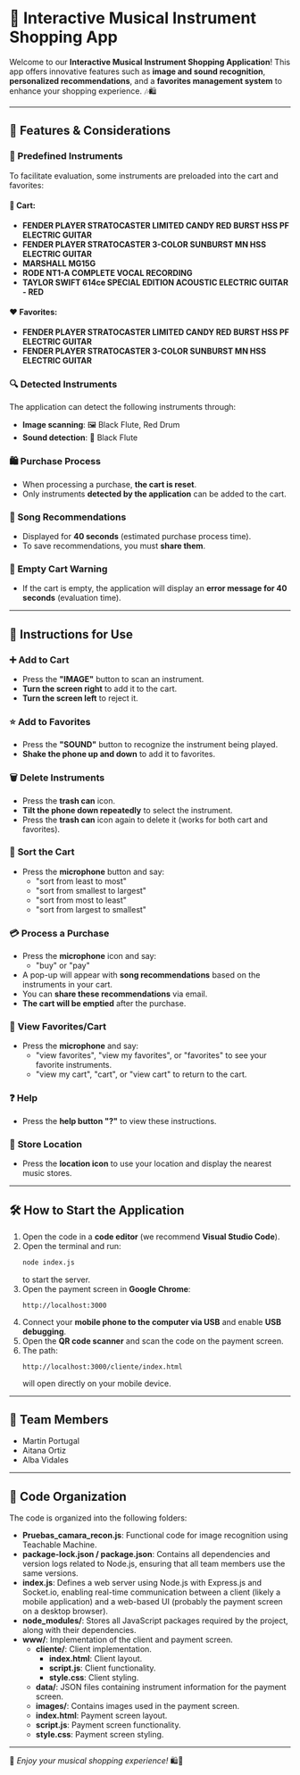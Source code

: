 # 🎸 Interactive Musical Instrument Shopping App

Welcome to our **Interactive Musical Instrument Shopping Application**! This app offers innovative features such as **image and sound recognition**, **personalized recommendations**, and a **favorites management system** to enhance your shopping experience. 🎶🛍️

---

## 🚀 Features & Considerations

### 🎯 Predefined Instruments
To facilitate evaluation, some instruments are preloaded into the cart and favorites:

#### 🛒 **Cart**:
- **FENDER PLAYER STRATOCASTER LIMITED CANDY RED BURST HSS PF ELECTRIC GUITAR**
- **FENDER PLAYER STRATOCASTER 3-COLOR SUNBURST MN HSS ELECTRIC GUITAR**
- **MARSHALL MG15G**
- **RODE NT1-A COMPLETE VOCAL RECORDING**
- **TAYLOR SWIFT 614ce SPECIAL EDITION ACOUSTIC ELECTRIC GUITAR - RED**

#### ❤️ **Favorites**:
- **FENDER PLAYER STRATOCASTER LIMITED CANDY RED BURST HSS PF ELECTRIC GUITAR**
- **FENDER PLAYER STRATOCASTER 3-COLOR SUNBURST MN HSS ELECTRIC GUITAR**

### 🔍 Detected Instruments
The application can detect the following instruments through:
- **Image scanning**: 🖼️ Black Flute, Red Drum
- **Sound detection**: 🎵 Black Flute

### 🛍️ Purchase Process
- When processing a purchase, **the cart is reset**.
- Only instruments **detected by the application** can be added to the cart.

### 🎵 Song Recommendations
- Displayed for **40 seconds** (estimated purchase process time).
- To save recommendations, you must **share them**.

### 🚨 Empty Cart Warning
- If the cart is empty, the application will display an **error message for 40 seconds** (evaluation time).

---

## 📝 Instructions for Use

### ➕ **Add to Cart**
- Press the **"IMAGE"** button to scan an instrument.
- **Turn the screen right** to add it to the cart.
- **Turn the screen left** to reject it.

### ⭐ **Add to Favorites**
- Press the **"SOUND"** button to recognize the instrument being played.
- **Shake the phone up and down** to add it to favorites.

### 🗑️ **Delete Instruments**
- Press the **trash can** icon.
- **Tilt the phone down repeatedly** to select the instrument.
- Press the **trash can** icon again to delete it (works for both cart and favorites).

### 🔢 **Sort the Cart**
- Press the **microphone** button and say:
  - "sort from least to most"
  - "sort from smallest to largest"
  - "sort from most to least"
  - "sort from largest to smallest"

### 💳 **Process a Purchase**
- Press the **microphone** icon and say:
  - "buy" or "pay"
- A pop-up will appear with **song recommendations** based on the instruments in your cart.
- You can **share these recommendations** via email.
- **The cart will be emptied** after the purchase.

### 👀 **View Favorites/Cart**
- Press the **microphone** and say:
  - "view favorites", "view my favorites", or "favorites" to see your favorite instruments.
  - "view my cart", "cart", or "view cart" to return to the cart.

### ❓ **Help**
- Press the **help button "?"** to view these instructions.

### 📍 **Store Location**
- Press the **location icon** to use your location and display the nearest music stores.

---

## 🛠️ How to Start the Application

1. Open the code in a **code editor** (we recommend **Visual Studio Code**).
2. Open the terminal and run:
   ```bash
   node index.js
   ```
   to start the server.
3. Open the payment screen in **Google Chrome**:
   ```
   http://localhost:3000
   ```
4. Connect your **mobile phone to the computer via USB** and enable **USB debugging**.
5. Open the **QR code scanner** and scan the code on the payment screen.
6. The path:
   ```
   http://localhost:3000/cliente/index.html
   ```
   will open directly on your mobile device.

---

## 👥 Team Members
- Martin Portugal
- Aitana Ortiz
- Alba Vidales

---

## 📂 Code Organization
The code is organized into the following folders:

- **Pruebas_camara_recon.js**: Functional code for image recognition using Teachable Machine.
- **package-lock.json / package.json**: Contains all dependencies and version logs related to Node.js, ensuring that all team members use the same versions.
- **index.js**: Defines a web server using Node.js with Express.js and Socket.io, enabling real-time communication between a client (likely a mobile application) and a web-based UI (probably the payment screen on a desktop browser).
- **node_modules/**: Stores all JavaScript packages required by the project, along with their dependencies.
- **www/**: Implementation of the client and payment screen.
  - **cliente/**: Client implementation.
    - **index.html**: Client layout.
    - **script.js**: Client functionality.
    - **style.css**: Client styling.
  - **data/**: JSON files containing instrument information for the payment screen.
  - **images/**: Contains images used in the payment screen.
  - **index.html**: Payment screen layout.
  - **script.js**: Payment screen functionality.
  - **style.css**: Payment screen styling.

---

🎵 *Enjoy your musical shopping experience!* 🛍️🎸

